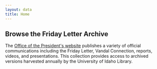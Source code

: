 ```yaml
---
layout: data
title: Home
---
```


## Browse the Friday Letter Archive

The <a href="https://www.uidaho.edu/president/communications" target="_blank" rel="noopener">Office of the President's website</a> publishes a variety of official communications including the Friday Letter, Vandal Connection, reports, videos, and presentations. This collection provides access to archived versions harvested annually by the University of Idaho Library.
